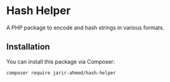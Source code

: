 # Hash Helper

A PHP package to encode and hash strings in various formats.

## Installation

You can install this package via Composer:

```bash
composer require jarir-ahmed/hash-helper
